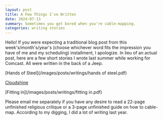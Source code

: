 ```yaml
---
layout: post
title: A Few Things I've Written
date: 2024-07-13
summary: Sometimes you get bored when you're cable-mapping.
categories: writing stories
---
```


Hello! If you were expecting a traditional blog post from this week's/month's/year's (choose whichever word fits the impression you have of me and my scheduling) installment, I apologize. In lieu of an actual post, here are a few short stories I wrote last summer while working for Comcast. All were written in the back of a Jeep.

[Hands of Steel](/images/posts/writings/hands of steel.pdf)

[Cloudshine](/images/posts/writings/cloudshine.pdf)

[Fitting in](/images/posts/writings/fitting in.pdf)

Please email me separately if you have any desire to read a 22-page unfinished religious critique or a 3-page unfinished guide on how to cable-map. According to my digging, I did a lot of writing last year.